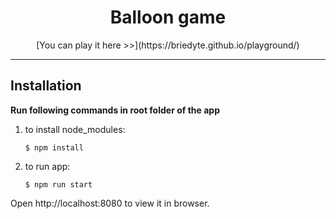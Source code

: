 <h1 align="center">Balloon game</h1>

<p align="center">[You can play it here >>](https://briedyte.github.io/playground/) </p>

---

## Installation

**Run following commands in root folder of the app**

1. to install node_modules:
   ```al
   $ npm install
   ```
2. to run app:
   ```al
   $ npm run start
   ```

Open http://localhost:8080 to view it in browser.